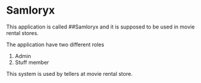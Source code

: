# Samloryx

This application is called ##Samloryx and it is supposed to be used in movie rental stores.

The application have two different roles
1. Admin
2. Stuff member

This system is used by tellers at movie rental store.
